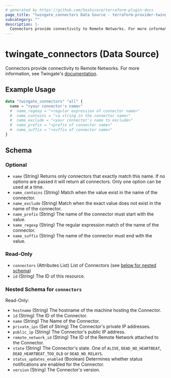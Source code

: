 ```yaml
---
# generated by https://github.com/hashicorp/terraform-plugin-docs
page_title: "twingate_connectors Data Source - terraform-provider-twingate"
subcategory: ""
description: |-
  Connectors provide connectivity to Remote Networks. For more information, see Twingate's documentation https://docs.twingate.com/docs/understanding-access-nodes.
---
```


# twingate_connectors (Data Source)

Connectors provide connectivity to Remote Networks. For more information, see Twingate's [documentation](https://docs.twingate.com/docs/understanding-access-nodes).

## Example Usage

```terraform
data "twingate_connectors" "all" {
  name = "<your connector's name>"
  #  name_regexp = "<regular expression of connector name>"
  #  name_contains = "<a string in the connector name>"
  #  name_exclude = "<your connector's name to exclude>"
  #  name_prefix = "<prefix of connector name>"
  #  name_suffix = "<suffix of connector name>"
}
```

<!-- schema generated by tfplugindocs -->
## Schema

### Optional

- `name` (String) Returns only connectors that exactly match this name. If no options are passed it will return all connectors. Only one option can be used at a time.
- `name_contains` (String) Match when the value exist in the name of the connector.
- `name_exclude` (String) Match when the exact value does not exist in the name of the connector.
- `name_prefix` (String) The name of the connector must start with the value.
- `name_regexp` (String) The regular expression match of the name of the connector.
- `name_suffix` (String) The name of the connector must end with the value.

### Read-Only

- `connectors` (Attributes List) List of Connectors (see [below for nested schema](#nestedatt--connectors))
- `id` (String) The ID of this resource.

<a id="nestedatt--connectors"></a>
### Nested Schema for `connectors`

Read-Only:

- `hostname` (String) The hostname of the machine hosting the Connector.
- `id` (String) The ID of the Connector.
- `name` (String) The Name of the Connector.
- `private_ips` (Set of String) The Connector's private IP addresses.
- `public_ip` (String) The Connector's public IP address.
- `remote_network_id` (String) The ID of the Remote Network attached to the Connector.
- `state` (String) The Connector's state. One of `ALIVE`, `DEAD_NO_HEARTBEAT`, `DEAD_HEARTBEAT_TOO_OLD` or `DEAD_NO_RELAYS`.
- `status_updates_enabled` (Boolean) Determines whether status notifications are enabled for the Connector.
- `version` (String) The Connector's version.
